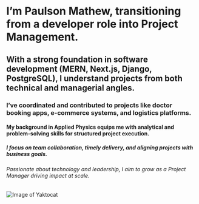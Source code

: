 # I’m Paulson Mathew, transitioning from a developer role into Project Management.
## With a strong foundation in software development (MERN, Next.js, Django, PostgreSQL), I understand projects from both technical and managerial angles.
### I’ve coordinated and contributed to projects like doctor booking apps, e-commerce systems, and logistics platforms.
#### My background in Applied Physics equips me with analytical and problem-solving skills for structured project execution.
##### I focus on team collaboration, timely delivery, and aligning projects with business goals.
###### Passionate about technology and leadership, I aim to grow as a Project Manager driving impact at scale.

![Image of Yaktocat](https://octodex.github.com/images/yaktocat.png)

